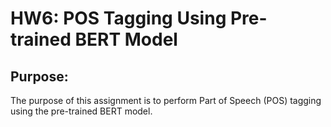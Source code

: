 # HW6: POS Tagging Using Pre-trained BERT Model
## Purpose:
The purpose of this assignment is to perform Part of Speech (POS) tagging using the pre-trained BERT model.
